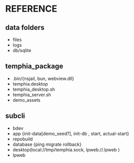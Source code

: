# REFERENCE

## data folders
- files
- logs
- db/sqlite


## temphia_package
- .bin/{nsjail, bun, webview.dll}
- temphia.desktop
- temphia_desktop.sh
- temphia_server.sh
- demo_assets

## subcli
- bdev
- app {init-data[demo_seed?], init-db , start, actual-start}
- repobuild
- database {ping migrate rollback}
- desktop(local://tmp/temphia.sock, lpweb://<hash>.lpweb )
- lpweb
